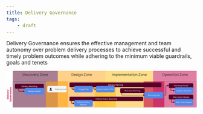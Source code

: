 ```yaml
---
title: Delivery Governance
tags:
    - draft
---
```


Delivery Governance ensures the effective management and team autonomy over problem delivery processes to achieve successful and timely problem outcomes while adhering to the minimum viable guardrails, goals and tenets

![Overview](delivery-governance.png)

